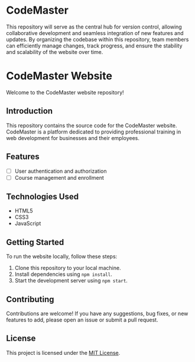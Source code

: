 # CodeMaster
This repository will serve as the central hub for version control, allowing collaborative development and seamless integration of new features and updates. By organizing the codebase within this repository, team members can efficiently manage changes, track progress, and ensure the stability and scalability of the website over time.
# CodeMaster Website

Welcome to the CodeMaster website repository!

## Introduction

This repository contains the source code for the CodeMaster website. CodeMaster is a platform dedicated to providing professional training in web development for businesses and their employees.

## Features

- [ ] User authentication and authorization
- [ ] Course management and enrollment
## Technologies Used

- HTML5
- CSS3
- JavaScript


## Getting Started

To run the website locally, follow these steps:

1. Clone this repository to your local machine.
2. Install dependencies using `npm install`.
3. Start the development server using `npm start`.

## Contributing

Contributions are welcome! If you have any suggestions, bug fixes, or new features to add, please open an issue or submit a pull request.

## License

This project is licensed under the [MIT License](LICENSE).
